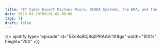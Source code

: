 ```yaml
---
title: "#7 Cyber Expert Michael Miora, SCADA Systems, the EPA, and the Banking Crisis"
date: 2023-03-29T00:01:02-08:00
tags: []
draft: false
---
```


{{< spotify type="episode" id="5Zc9qRDj9q0PRAAVr1XBgs" width="100%" height="250" >}}

